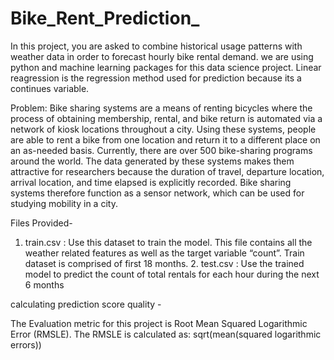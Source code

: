 # Bike_Rent_Prediction_

In this project, you are asked to combine historical usage patterns with weather data in order to forecast hourly bike rental demand.
we are using python and machine learning packages for this data science project. Linear reagression is the regression method used for prediction because its a continues variable.

Problem:
Bike sharing systems are a means of renting bicycles where the process of obtaining membership, rental, and bike return is automated via a network of kiosk locations throughout a city. Using these systems, people are able to rent a bike from one location and return it to a different place on an as-needed basis. Currently, there are over 500 bike-sharing programs around the world. The data generated by these systems makes them attractive for researchers because the duration of travel, departure location, arrival location, and time elapsed is explicitly recorded. Bike sharing systems therefore function as a sensor network, which can be used for studying mobility in a city.

Files Provided-
1. train.csv : Use this dataset to train the model. This file contains all the weather related features as well as the target variable “count”. Train dataset is comprised of first 18 months. 2. test.csv : Use the trained model to predict the count of total rentals for each hour during the next 6 months

calculating prediction score quality - 

The Evaluation metric for this project is Root Mean Squared Logarithmic Error (RMSLE). The RMSLE is calculated as: sqrt(mean(squared logarithmic errors))



